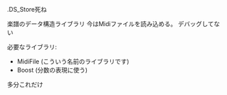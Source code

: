 .DS_Store死ね

楽譜のデータ構造ライブラリ
今はMidiファイルを読み込める。
デバッグしてない

必要なライブラリ:
* MidiFile (こういう名前のライブラリです)
* Boost (分数の表現に使う)

多分これだけ

